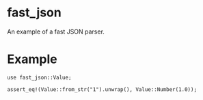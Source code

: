 # fast_json

An example of a fast JSON parser.


# Example
```
use fast_json::Value;

assert_eq!(Value::from_str("1").unwrap(), Value::Number(1.0));
```
